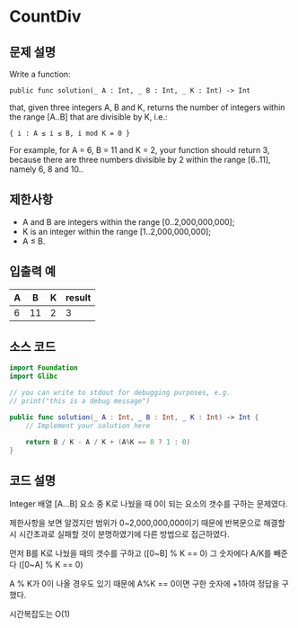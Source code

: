 # CountDiv

## 문제 설명
Write a function:

    public func solution(_ A : Int, _ B : Int, _ K : Int) -> Int

that, given three integers A, B and K, returns the number of integers within the range [A..B] that are divisible by K, i.e.:

    { i : A ≤ i ≤ B, i mod K = 0 }

For example, for A = 6, B = 11 and K = 2, your function should return 3, because there are three numbers divisible by 2 within the range [6..11], namely 6, 8 and 10..

## 제한사항
 - A and B are integers within the range [0..2,000,000,000];
 - K is an integer within the range [1..2,000,000,000];
 - A ≤ B.

## 입출력 예
| A | B | K |result|
| - | - | - |-|
| 6 | 11| 2 |3|


## 소스 코드
```Swift
import Foundation
import Glibc

// you can write to stdout for debugging purposes, e.g.
// print("this is a debug message")

public func solution(_ A : Int, _ B : Int, _ K : Int) -> Int {
    // Implement your solution here

    return B / K - A / K + (A%K == 0 ? 1 : 0)
}
```

## 코드 설명
Integer 배열 [A...B] 요소 중 K로 나눴을 때 0이 되는 요소의 갯수를 구하는 문제였다.

제한사항을 보면 알겠지만 범위가 0~2,000,000,000이기 때문에 반복문으로 해결할 시 시간초과로 실패할 것이 분명하였기에 다른 방법으로 접근하였다.

먼저 B를 K로 나눴을 때의 갯수를 구하고 ([0~B] % K == 0) 그 숫자에다 A/K를 빼준다 ([0~A] % K == 0)

A % K가 0이 나올 경우도 있기 때문에 A%K == 0이면 구한 숫자에 +1하여 정답을 구했다.

시간복잡도는 O(1)